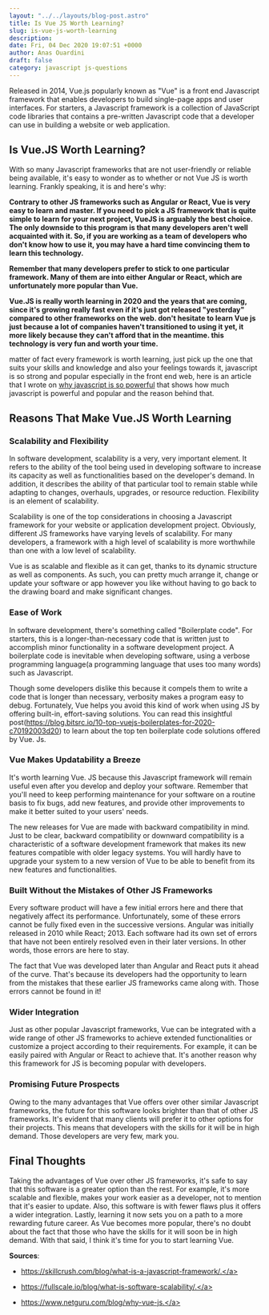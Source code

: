 ```yaml
---
layout: "../../layouts/blog-post.astro"
title: Is Vue JS Worth Learning?
slug: is-vue-js-worth-learning
description: 
date: Fri, 04 Dec 2020 19:07:51 +0000
author: Anas Ouardini
draft: false
category: javascript js-questions
---
```



Released in 2014, Vue.js popularly known as "Vue" is a front end Javascript framework that enables developers to build single-page apps and user interfaces. For starters, a Javascript framework is a collection of JavaScript code libraries that contains a pre-written Javascript code that a developer can use in building a website or web application.

## Is Vue.JS Worth Learning?

With so many Javascript frameworks that are not user-friendly or reliable being available, it's easy to wonder as to whether or not Vue JS is worth learning. Frankly speaking, it is and here's why:

**Contrary to other JS frameworks such as Angular or React, Vue is very easy to learn and master. If you need to pick a JS framework that is quite simple to learn for your next project, VueJS is arguably the best choice. The only downside to this program is that many developers aren't well acquainted with it. So, if you are working as a team of developers who don't know how to use it, you may have a hard time convincing them to learn this technology.**

**Remember that many developers prefer to stick to one particular framework. Many of them are into either Angular or React, which are unfortunately more popular than Vue.**

**Vue.JS is really worth learning in 2020 and the years that are coming, since it's growing really fast even if it's just got released "yesterday" compared to other frameworks on the web. don't hesitate to learn Vue js just because a lot of companies haven't transitioned to using it yet, it more likely because they can't afford that in the meantime. this technology is very fun and worth your time.**

matter of fact every framework is worth learning, just pick up the one that suits your skills and knowledge and also your feelings towards it, javascript is so strong and popular especially in the front end web, here is an article that I wrote on <a href="/posts/why-javascript-is-powerful/" target="_blank" aria-label=" (opens in a new tab)" rel="noreferrer noopener" class="rank-math-link">why javascript is so powerful</a> that shows how much javascript is powerful and popular and the reason behind that.

## Reasons That Make Vue.JS Worth Learning

### Scalability and Flexibility

In software development, scalability is a very, very important element. It refers to the ability of the tool being used in developing software to increase its capacity as well as functionalities based on the developer's demand. In addition, it describes the ability of that particular tool to remain stable while adapting to changes, overhauls, upgrades, or resource reduction. Flexibility is an element of scalability.

Scalability is one of the top considerations in choosing a Javascript framework for your website or application development project. Obviously, different JS frameworks have varying levels of scalability. For many developers, a framework with a high level of scalability is more worthwhile than one with a low level of scalability.

Vue is as scalable and flexible as it can get, thanks to its dynamic structure as well as components. As such, you can pretty much arrange it, change or update your software or app however you like without having to go back to the drawing board and make significant changes.

### Ease of Work

In software development, there's something called "Boilerplate code". For starters, this is a longer-than-necessary code that is written just to accomplish minor functionality in a software development project. A boilerplate code is inevitable when developing software, using a verbose programming language(a programming language that uses too many words) such as Javascript.

Though some developers dislike this because it compels them to write a code that is longer than necessary, verbosity makes a program easy to debug. Fortunately, Vue helps you avoid this kind of work when using JS by offering built-in, effort-saving solutions. You can read this insightful post(https://blog.bitsrc.io/10-top-vuejs-boilerplates-for-2020-c70192003d20) to learn about the top ten boilerplate code solutions offered by Vue. Js.

### Vue Makes Updatability a Breeze

It's worth learning Vue. JS because this Javascript framework will remain useful even after you develop and deploy your software. Remember that you'll need to keep performing maintenance for your software on a routine basis to fix bugs, add new features, and provide other improvements to make it better suited to your users' needs.

The new releases for Vue are made with backward compatibility in mind. Just to be clear, backward compatibility or downward compatibility is a characteristic of a software development framework that makes its new features compatible with older legacy systems. You will hardly have to upgrade your system to a new version of Vue to be able to benefit from its new features and functionalities.

### Built Without the Mistakes of Other JS Frameworks

Every software product will have a few initial errors here and there that negatively affect its performance. Unfortunately, some of these errors cannot be fully fixed even in the successive versions. Angular was initially released in 2010 while React; 2013. Each software had its own set of errors that have not been entirely resolved even in their later versions. In other words, those errors are here to stay.

The fact that Vue was developed later than Angular and React puts it ahead of the curve. That's because its developers had the opportunity to learn from the mistakes that these earlier JS frameworks came along with. Those errors cannot be found in it!

### Wider Integration

Just as other popular Javascript frameworks, Vue can be integrated with a wide range of other JS frameworks to achieve extended functionalities or customize a project according to their requirements. For example, it can be easily paired with Angular or React to achieve that. It's another reason why this framework for JS is becoming popular with developers.

### Promising Future Prospects

Owing to the many advantages that Vue offers over other similar Javascript frameworks, the future for this software looks brighter than that of other JS frameworks. It's evident that many clients will prefer it to other options for their projects. This means that developers with the skills for it will be in high demand. Those developers are very few, mark you.

## Final Thoughts

Taking the advantages of Vue over other JS frameworks, it's safe to say that this software is a greater option than the rest. For example, it's more scalable and flexible, makes your work easier as a developer, not to mention that it's easier to update. Also, this software is with fewer flaws plus it offers a wider integration. Lastly, learning it now sets you on a path to a more rewarding future career. As Vue becomes more popular, there's no doubt about the fact that those who have the skills for it will soon be in high demand. With that said, I think it's time for you to start learning Vue.

**Sources**:

- <a href="https://www.netguru.com/blog/why-vue-js" target="_blank" rel="noreferrer noopener">https://skillcrush.com/blog/what-is-a-javascript-framework/.</a>

- <a href="https://www.netguru.com/blog/why-vue-js" target="_blank" rel="noreferrer noopener">https://fullscale.io/blog/what-is-software-scalability/.</a>

- <a href="https://www.netguru.com/blog/why-vue-js" target="_blank" rel="noreferrer noopener">https://www.netguru.com/blog/why-vue-js.</a>


